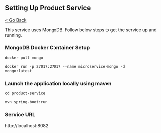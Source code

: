 ## Setting Up Product Service
[< Go Back](../README.md)

This service uses MongoDB. Follow below steps to get the service up and running.

### MongoDB Docker Container Setup

<code>docker pull mongo</code>

<code>docker run -p 27017:27017 --name microservice-mongo -d mongo:latest
</code>

### Launch the application locally using maven
<code>cd product-service</code>

<code>mvn spring-boot:run</code>

### Service URL
http://localhost:8082
